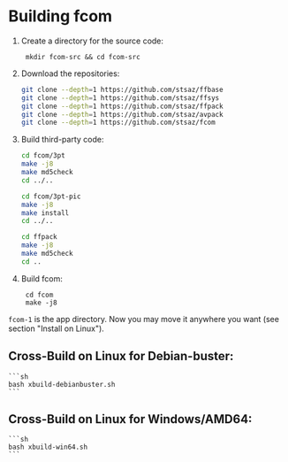 # Building fcom

1. Create a directory for the source code:

		mkdir fcom-src && cd fcom-src

2. Download the repositories:

	```sh
	git clone --depth=1 https://github.com/stsaz/ffbase
	git clone --depth=1 https://github.com/stsaz/ffsys
	git clone --depth=1 https://github.com/stsaz/ffpack
	git clone --depth=1 https://github.com/stsaz/avpack
	git clone --depth=1 https://github.com/stsaz/fcom
	```

3. Build third-party code:

	```sh
	cd fcom/3pt
	make -j8
	make md5check
	cd ../..

	cd fcom/3pt-pic
	make -j8
	make install
	cd ../..

	cd ffpack
	make -j8
	make md5check
	cd ..
	```

4. Build fcom:

		cd fcom
		make -j8

`fcom-1` is the app directory.  Now you may move it anywhere you want (see section "Install on Linux").


## Cross-Build on Linux for Debian-buster:

	```sh
	bash xbuild-debianbuster.sh
	```

## Cross-Build on Linux for Windows/AMD64:

	```sh
	bash xbuild-win64.sh
	```
